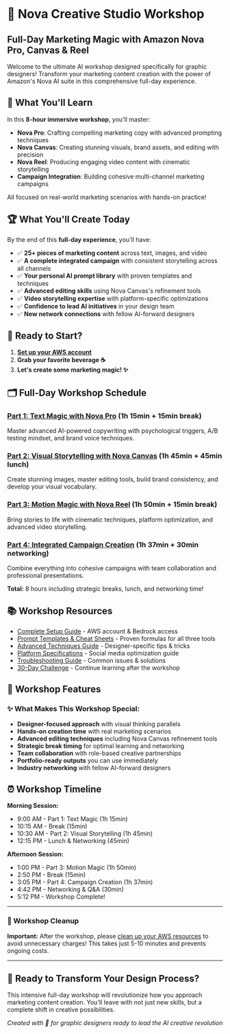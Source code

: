 # 🎨 Nova Creative Studio Workshop
## Full-Day Marketing Magic with Amazon Nova Pro, Canvas & Reel

Welcome to the ultimate AI workshop designed specifically for graphic designers! Transform your marketing content creation with the power of Amazon's Nova AI suite in this comprehensive full-day experience.

## 🚀 What You'll Learn

In this **8-hour immersive workshop**, you'll master:
- **Nova Pro**: Crafting compelling marketing copy with advanced prompting techniques
- **Nova Canvas**: Creating stunning visuals, brand assets, and editing with precision
- **Nova Reel**: Producing engaging video content with cinematic storytelling
- **Campaign Integration**: Building cohesive multi-channel marketing campaigns

All focused on real-world marketing scenarios with hands-on practice!

## 🏆 What You'll Create Today

By the end of this **full-day experience**, you'll have:
- ✅ **25+ pieces of marketing content** across text, images, and video
- ✅ **A complete integrated campaign** with consistent storytelling across all channels
- ✅ **Your personal AI prompt library** with proven templates and techniques
- ✅ **Advanced editing skills** using Nova Canvas's refinement tools
- ✅ **Video storytelling expertise** with platform-specific optimizations  
- ✅ **Confidence to lead AI initiatives** in your design team
- ✅ **New network connections** with fellow AI-forward designers

## 🎉 Ready to Start?

1. **[Set up your AWS account](./resources/setup-guide.md)**
2. **Grab your favorite beverage ☕**
3. **Let's create some marketing magic! ✨**

## 🗂️ Full-Day Workshop Schedule

### [Part 1: Text Magic with Nova Pro](./part1-text-magic.md) (1h 15min + 15min break)
Master advanced AI-powered copywriting with psychological triggers, A/B testing mindset, and brand voice techniques.

### [Part 2: Visual Storytelling with Nova Canvas](./part2-visual-storytelling.md) (1h 45min + 45min lunch)
Create stunning images, master editing tools, build brand consistency, and develop your visual vocabulary.

### [Part 3: Motion Magic with Nova Reel](./part3-motion-magic.md) (1h 50min + 15min break)
Bring stories to life with cinematic techniques, platform optimization, and advanced video storytelling.

### [Part 4: Integrated Campaign Creation](./part4-campaign-creation.md) (1h 37min + 30min networking)
Combine everything into cohesive campaigns with team collaboration and professional presentations.

**Total:** 8 hours including strategic breaks, lunch, and networking time!

## 📚 Workshop Resources

- [Complete Setup Guide](./resources/setup-guide.md) - AWS account & Bedrock access
- [Prompt Templates & Cheat Sheets](./resources/prompt-templates.md) - Proven formulas for all three tools
- [Advanced Techniques Guide](./resources/advanced-techniques.md) - Designer-specific tips & tricks  
- [Platform Specifications](./resources/platform-specs.md) - Social media optimization guide
- [Troubleshooting Guide](./resources/troubleshooting.md) - Common issues & solutions
- [30-Day Challenge](./resources/30-day-challenge.md) - Continue learning after the workshop

## 🎯 Workshop Features

### ✨ **What Makes This Workshop Special:**
- **Designer-focused approach** with visual thinking parallels
- **Hands-on creation time** with real marketing scenarios  
- **Advanced editing techniques** including Nova Canvas refinement tools
- **Strategic break timing** for optimal learning and networking
- **Team collaboration** with role-based creative partnerships
- **Portfolio-ready outputs** you can use immediately
- **Industry networking** with fellow AI-forward designers

## ⏰ Workshop Timeline

**Morning Session:**
- 9:00 AM - Part 1: Text Magic (1h 15min)
- 10:15 AM - Break (15min)  
- 10:30 AM - Part 2: Visual Storytelling (1h 45min)
- 12:15 PM - Lunch & Networking (45min)

**Afternoon Session:**
- 1:00 PM - Part 3: Motion Magic (1h 50min)
- 2:50 PM - Break (15min)
- 3:05 PM - Part 4: Campaign Creation (1h 37min)
- 4:42 PM - Networking & Q&A (30min)
- 5:12 PM - Workshop Complete!

---

### 🧹 Workshop Cleanup

**Important:** After the workshop, please [clean up your AWS resources](./workshop-cleanup.md) to avoid unnecessary charges! This takes just 5-10 minutes and prevents ongoing costs.

---

## 🚀 Ready to Transform Your Design Process?

This intensive full-day workshop will revolutionize how you approach marketing content creation. You'll leave with not just new skills, but a complete shift in creative possibilities.

*Created with 💜 for graphic designers ready to lead the AI creative revolution*
